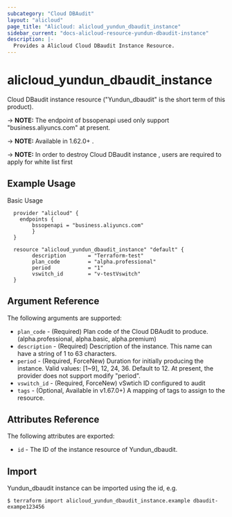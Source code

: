 ```yaml
---
subcategory: "Cloud DBAudit"
layout: "alicloud"
page_title: "Alicloud: alicloud_yundun_dbaudit_instance"
sidebar_current: "docs-alicloud-resource-yundun-dbaudit-instance"
description: |-
  Provides a Alicloud Cloud DBaudit Instance Resource.
---
```


# alicloud\_yundun_dbaudit_instance

Cloud DBaudit instance resource ("Yundun_dbaudit" is the short term of this product).

-> **NOTE:** The endpoint of bssopenapi used only support "business.aliyuncs.com" at present.

-> **NOTE:** Available in 1.62.0+ .

-> **NOTE:** In order to destroy Cloud DBaudit instance , users are required to apply for white list first

## Example Usage

Basic Usage

```
  provider "alicloud" {
    endpoints {
        bssopenapi = "business.aliyuncs.com"
        }
  }

  resource "alicloud_yundun_dbaudit_instance" "default" {
        description       = "Terraform-test"
        plan_code         = "alpha.professional"
        period            = "1"
        vswitch_id        = "v-testVswitch"
  }
```
## Argument Reference

The following arguments are supported:

* `plan_code` - (Required) Plan code of the Cloud DBAudit to produce. (alpha.professional, alpha.basic, alpha.premium) 
* `description` - (Required) Description of the instance. This name can have a string of 1 to 63 characters.
* `period` - (Required, ForceNew) Duration for initially producing the instance. Valid values: [1~9], 12, 24, 36. Default to 12. At present, the provider does not support modify "period".
* `vswitch_id` - (Required, ForceNew) vSwtich ID configured to audit
* `tags` - (Optional, Available in v1.67.0+) A mapping of tags to assign to the resource.

## Attributes Reference

The following attributes are exported:

* `id` - The ID of the instance resource of Yundun_dbaudit.

## Import

Yundun_dbaudit instance can be imported using the id, e.g.

```
$ terraform import alicloud_yundun_dbaudit_instance.example dbaudit-exampe123456
```
